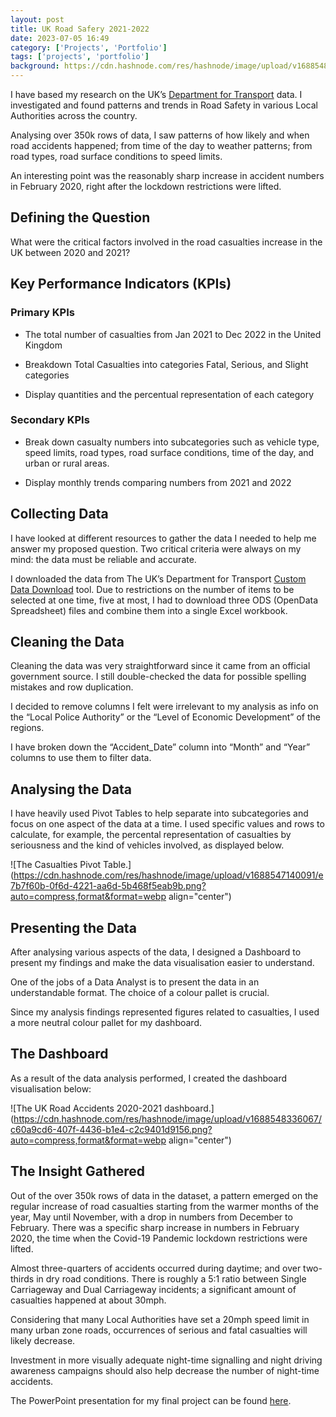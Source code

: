 ```yaml
---
layout: post
title: UK Road Safery 2021-2022
date: 2023-07-05 16:49
category: ['Projects', 'Portfolio']
tags: ['projects', 'portfolio']
background: https://cdn.hashnode.com/res/hashnode/image/upload/v1688548336067/c60a9cd6-407f-4436-b1e4-c2c9401d9156.png?auto=compress,format&format=webp
---
```


I have based my research on the UK’s [Department for Transport](https://www.gov.uk/government/organisations/department-for-transport) data. I investigated and found patterns and trends in Road Safety in various Local Authorities across the country.

Analysing over 350k rows of data, I saw patterns of how likely and when road accidents happened; from time of the day to weather patterns; from road types, road surface conditions to speed limits.

An interesting point was the reasonably sharp increase in accident numbers in February 2020, right after the lockdown restrictions were lifted.

## Defining the Question

What were the critical factors involved in the road casualties increase in the UK between 2020 and 2021?

## Key Performance Indicators (KPIs)

### Primary KPIs

* The total number of casualties from Jan 2021 to Dec 2022 in the United Kingdom
    
* Breakdown Total Casualties into categories Fatal, Serious, and Slight categories
    
* Display quantities and the percentual representation of each category
    

### Secondary KPIs

* Break down casualty numbers into subcategories such as vehicle type, speed limits, road types, road surface conditions, time of the day, and urban or rural areas.
    
* Display monthly trends comparing numbers from 2021 and 2022
    

## Collecting Data

I have looked at different resources to gather the data I needed to help me answer my proposed question. Two critical criteria were always on my mind: the data must be reliable and accurate.

I downloaded the data from The UK’s Department for Transport [Custom Data Download](https://roadtraffic.dft.gov.uk/custom-downloads/road-accidents) tool. Due to restrictions on the number of items to be selected at one time, five at most, I had to download three ODS (OpenData Spreadsheet) files and combine them into a single Excel workbook.

## Cleaning the Data

Cleaning the data was very straightforward since it came from an official government source. I still double-checked the data for possible spelling mistakes and row duplication.

I decided to remove columns I felt were irrelevant to my analysis as info on the “Local Police Authority” or the “Level of Economic Development” of the regions.

I have broken down the “Accident\_Date” column into “Month” and “Year” columns to use them to filter data.

## Analysing the Data

I have heavily used Pivot Tables to help separate into subcategories and focus on one aspect of the data at a time. I used specific values and rows to calculate, for example, the percental representation of casualties by seriousness and the kind of vehicles involved, as displayed below.

![The Casualties Pivot Table.](https://cdn.hashnode.com/res/hashnode/image/upload/v1688547140091/e7b7f60b-0f6d-4221-aa6d-5b468f5eab9b.png?auto=compress,format&format=webp align="center")

## Presenting the Data

After analysing various aspects of the data, I designed a Dashboard to present my findings and make the data visualisation easier to understand.

One of the jobs of a Data Analyst is to present the data in an understandable format. The choice of a colour pallet is crucial.

Since my analysis findings represented figures related to casualties, I used a more neutral colour pallet for my dashboard.

## The Dashboard

As a result of the data analysis performed, I created the dashboard visualisation below:

![The UK Road Accidents 2020-2021 dashboard.](https://cdn.hashnode.com/res/hashnode/image/upload/v1688548336067/c60a9cd6-407f-4436-b1e4-c2c9401d9156.png?auto=compress,format&format=webp align="center")

## The Insight Gathered

Out of the over 350k rows of data in the dataset, a pattern emerged on the regular increase of road casualties starting from the warmer months of the year, May until November, with a drop in numbers from December to February. There was a specific sharp increase in numbers in February 2020, the time when the Covid-19 Pandemic lockdown restrictions were lifted.

Almost three-quarters of accidents occurred during daytime; and over two-thirds in dry road conditions. There is roughly a 5:1 ratio between Single Carriageway and Dual Carriageway incidents; a significant amount of casualties happened at about 30mph.

Considering that many Local Authorities have set a 20mph speed limit in many urban zone roads, occurrences of serious and fatal casualties will likely decrease.

Investment in more visually adequate night-time signalling and night driving awareness campaigns should also help decrease the number of night-time accidents.

The PowerPoint presentation for my final project can be found [here](https://1drv.ms/p/s!As9oNiNexYW1jjpFTG-PTLJf4o0T?e=tt7BGB).